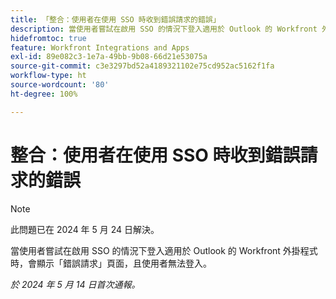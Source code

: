 ```yaml
---
title: 「整合：使用者在使用 SSO 時收到錯誤請求的錯誤」
description: 當使用者嘗試在啟用 SSO 的情況下登入適用於 Outlook 的 Workfront 外掛程式時，會顯示錯誤請求頁面，且使用者無法登入。
hidefromtoc: true
feature: Workfront Integrations and Apps
exl-id: 89e082c3-1e7a-49bb-9b08-66d21e53075a
source-git-commit: c3e3297bd52a4189321102e75cd952ac5162f1fa
workflow-type: ht
source-wordcount: '80'
ht-degree: 100%

---
```


# 整合：使用者在使用 SSO 時收到錯誤請求的錯誤

>[!NOTE]
>
>此問題已在 2024 年 5 月 24 日解決。

當使用者嘗試在啟用 SSO 的情況下登入適用於 Outlook 的 Workfront 外掛程式時，會顯示「錯誤請求」頁面，且使用者無法登入。

_於 2024 年 5 月 14 日首次通報。_
